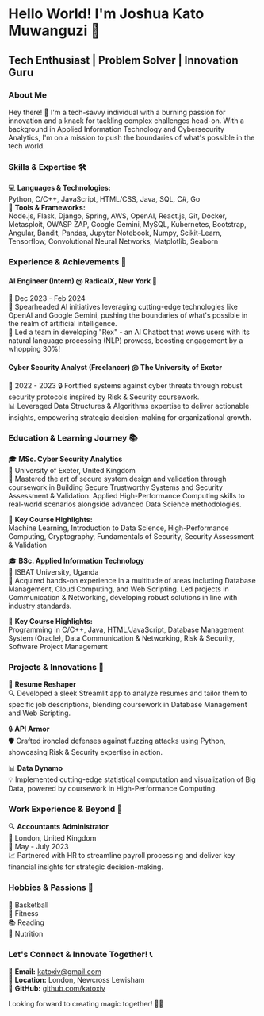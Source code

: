 # Hello World! I'm Joshua Kato Muwanguzi 🚀

## Tech Enthusiast | Problem Solver | Innovation Guru

### About Me

Hey there! 👋 I'm a tech-savvy individual with a burning passion for innovation and a knack for tackling complex challenges head-on. With a background in Applied Information Technology and Cybersecurity Analytics, I'm on a mission to push the boundaries of what's possible in the tech world.

### Skills & Expertise 🛠️

💻 **Languages & Technologies:**  
Python, C/C++, JavaScript, HTML/CSS, Java, SQL, C#, Go  
🔧 **Tools & Frameworks:**  
Node.js, Flask, Django, Spring, AWS, OpenAI, React.js, Git, Docker, Metasploit, OWASP ZAP, Google Gemini, MySQL, Kubernetes, Bootstrap, Angular, Bandit, Pandas, Jupyter Notebook, Numpy, Scikit-Learn, Tensorflow, Convolutional Neural Networks, Matplotlib, Seaborn

### Experience & Achievements 🚀

#### AI Engineer (Intern) @ RadicalX, New York 🍎
📆 Dec 2023 - Feb 2024  
🌟 Spearheaded AI initiatives leveraging cutting-edge technologies like OpenAI and Google Gemini, pushing the boundaries of what's possible in the realm of artificial intelligence.  
🚀 Led a team in developing "Rex" - an AI Chatbot that wows users with its natural language processing (NLP) prowess, boosting engagement by a whopping 30%!

#### Cyber Security Analyst (Freelancer) @ The University of Exeter
📆 2022  -   2023 
🔒 Fortified systems against cyber threats through robust security protocols inspired by Risk & Security coursework.  
📊 Leveraged Data Structures & Algorithms expertise to deliver actionable insights, empowering strategic decision-making for organizational growth.

### Education & Learning Journey 📚

🎓 **MSc. Cyber Security Analytics**  
📍 University of Exeter, United Kingdom  
📝 Mastered the art of secure system design and validation through coursework in Building Secure Trustworthy Systems and Security Assessment & Validation. Applied High-Performance Computing skills to real-world scenarios alongside advanced Data Science methodologies.

🔑 **Key Course Highlights:**  
Machine Learning, Introduction to Data Science, High-Performance Computing, Cryptography, Fundamentals of Security, Security Assessment & Validation

🎓 **BSc. Applied Information Technology**  
📍 ISBAT University, Uganda  
📝 Acquired hands-on experience in a multitude of areas including Database Management, Cloud Computing, and Web Scripting. Led projects in Communication & Networking, developing robust solutions in line with industry standards.

🔑 **Key Course Highlights:**  
Programming in C/C++, Java, HTML/JavaScript, Database Management System (Oracle), Data Communication & Networking, Risk & Security, Software Project Management

### Projects & Innovations 💼

🚀 **Resume Reshaper**  
🔍 Developed a sleek Streamlit app to analyze resumes and tailor them to specific job descriptions, blending coursework in Database Management and Web Scripting.

🔒 **API Armor**  
🛡️ Crafted ironclad defenses against fuzzing attacks using Python, showcasing Risk & Security expertise in action.

📊 **Data Dynamo**  
💡 Implemented cutting-edge statistical computation and visualization of Big Data, powered by coursework in High-Performance Computing.

### Work Experience & Beyond 💼

🔍 **Accountants Administrator**  
📍 London, United Kingdom  
📆 May - July 2023  
📈 Partnered with HR to streamline payroll processing and deliver key financial insights for strategic decision-making.

### Hobbies & Passions 🌟

🏀 Basketball  
💪 Fitness  
📚 Reading  
🌱 Nutrition  

### Let's Connect & Innovate Together! 📞

📧 **Email:** katoxiv@gmail.com  
📍 **Location:** London, Newcross Lewisham  
🔗 **GitHub:** [github.com/katoxiv](https://github.com/katoxiv)

Looking forward to creating magic together! 💼✨

